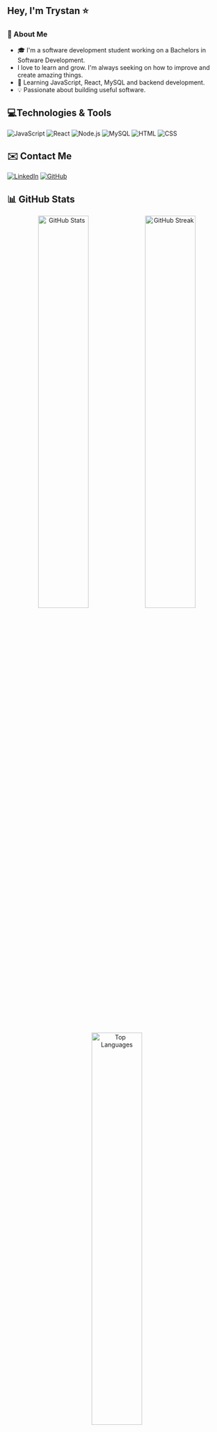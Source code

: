 ## Hey, I'm Trystan ⭐

### 🚀 About Me
- 🎓 I'm a software development student working on a Bachelors in Software Development.
-  I love to learn and grow. I'm always seeking on how to improve and create amazing things.
- 🌱 Learning JavaScript, React, MySQL and backend development.
- 💡 Passionate about building useful software.

## 💻Technologies & Tools
![JavaScript](https://img.shields.io/badge/-JavaScript-yellow?style=flat&logo=javascript)
![React](https://img.shields.io/badge/-React-blue?style=flat&logo=react)
![Node.js](https://img.shields.io/badge/-Node.js-green?style=flat&logo=node.js)
![MySQL](https://img.shields.io/badge/-MySQL-blue?style=flat&logo=mysql)
![HTML](https://img.shields.io/badge/-HTML5-orange?style=flat&logo=html5)
![CSS](https://img.shields.io/badge/-CSS3-blue?style=flat&logo=css3)

## ✉️ Contact Me
[![LinkedIn](https://img.shields.io/badge/-LinkedIn-blue?style=flat&logo=linkedin)](https://www.linkedin.com/in/trystan-jones-1554a92ba/)
[![GitHub](https://img.shields.io/badge/-GitHub-black?style=flat&logo=github)](https://github.com/trystandj)

## 📊 GitHub Stats  
<div align="center">
  <img src="https://github-readme-stats.vercel.app/api?username=trystandj&show_icons=true&theme=radical" alt="GitHub Stats" width="48%" />
  <img src="https://github-readme-streak-stats.herokuapp.com/?user=trystandj&theme=radical" alt="GitHub Streak" width="48%" />
  <br />
  <img src="https://github-readme-stats.vercel.app/api/top-langs/?username=trystandj&layout=compact&theme=radical" alt="Top Languages" width="48%" />
</div>

## Quote
> "The beautiful thing about learning is that nobody can take it away from you." – B.B. King
